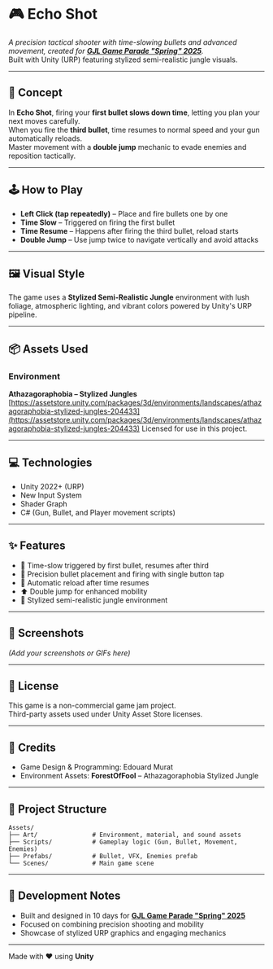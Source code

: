 # 🎮 Echo Shot

_A precision tactical shooter with time-slowing bullets and advanced movement, created for [**GJL Game Parade "Spring" 2025**](https://itch.io/jam/gjl-game-parade-spring-2025)._  
Built with Unity (URP) featuring stylized semi-realistic jungle visuals.

---

## 🧠 Concept

In **Echo Shot**, firing your **first bullet slows down time**, letting you plan your next moves carefully.  
When you fire the **third bullet**, time resumes to normal speed and your gun automatically reloads.  
Master movement with a **double jump** mechanic to evade enemies and reposition tactically.

---

## 🕹️ How to Play

- **Left Click (tap repeatedly)** – Place and fire bullets one by one  
- **Time Slow** – Triggered on firing the first bullet  
- **Time Resume** – Happens after firing the third bullet, reload starts  
- **Double Jump** – Use jump twice to navigate vertically and avoid attacks  

---

## 🖼️ Visual Style

The game uses a **Stylized Semi-Realistic Jungle** environment with lush foliage, atmospheric lighting, and vibrant colors powered by Unity's URP pipeline.

---

## 📦 Assets Used

### Environment  
**Athazagoraphobia – Stylized Jungles**  
[https://assetstore.unity.com/packages/3d/environments/landscapes/athazagoraphobia-stylized-jungles-204433](https://assetstore.unity.com/packages/3d/environments/landscapes/athazagoraphobia-stylized-jungles-204433)
Licensed for use in this project.

---

## 💻 Technologies

- Unity 2022+ (URP)  
- New Input System  
- Shader Graph  
- C# (Gun, Bullet, and Player movement scripts)  

---

## ✨ Features

- 🧊 Time-slow triggered by first bullet, resumes after third  
- 🎯 Precision bullet placement and firing with single button tap  
- 🔁 Automatic reload after time resumes  
- ⬆️ Double jump for enhanced mobility  
- 🌿 Stylized semi-realistic jungle environment  

---

## 📸 Screenshots

_(Add your screenshots or GIFs here)_

---

## 📜 License

This game is a non-commercial game jam project.  
Third-party assets used under Unity Asset Store licenses.

---

## 🙏 Credits

- Game Design & Programming: Edouard Murat
- Environment Assets: **ForestOfFool** – Athazagoraphobia Stylized Jungle

---

## 📂 Project Structure

```plaintext
Assets/  
├── Art/               # Environment, material, and sound assets
├── Scripts/           # Gameplay logic (Gun, Bullet, Movement, Enemies)  
├── Prefabs/           # Bullet, VFX, Enemies prefab
└── Scenes/            # Main game scene
```

---

## 🧪 Development Notes

- Built and designed in 10 days for [**GJL Game Parade "Spring" 2025**](https://itch.io/jam/gjl-game-parade-spring-2025)
- Focused on combining precision shooting and mobility  
- Showcase of stylized URP graphics and engaging mechanics  

---

Made with ❤️ using **Unity**

